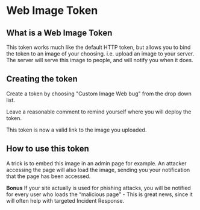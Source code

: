 # Web Image Token

## What is a Web Image Token

This token works much like the default HTTP token, but allows you to bind the token to an image of your choosing. i.e. upload an image to your server. The server will serve this image to people, and will notify you when it does.

## Creating the token

Create a token by choosing "Custom Image Web bug" from the drop down list.

Leave a reasonable comment to remind yourself where you will deploy the token.

This token is now a valid link to the image you uploaded.

## How to use this token

A trick is to embed this image in an admin page for example. An attacker accessing the page will also load the image, sending you your notification that the page has been accessed.

**Bonus**
If your site actually is used for phishing attacks, you will be notified for every user who loads the “malicious page" - This is great news, since it will often help with targeted Incident Response.
